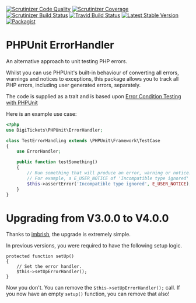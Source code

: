[![Scrutinizer Code Quality](https://img.shields.io/scrutinizer/g/digitickets/phpunit-errorhandler.svg?style=plastic)](https://scrutinizer-ci.com/g/digitickets/phpunit-errorhandler/?branch=master)
[![Scrutinizer Coverage](https://img.shields.io/scrutinizer/coverage/g/digitickets/phpunit-errorhandler.svg?style=plastic)](https://scrutinizer-ci.com/coverage/g/digitickets/phpunit-errorhandler/?branch=master)
[![Scrutinizer Build Status](https://img.shields.io/scrutinizer/build/g/digitickets/phpunit-errorhandler.svg?style=plastic)](https://scrutinizer-ci.com/build/g/digitickets/phpunit-errorhandler/?branch=master)
[![Travid Build Status](https://img.shields.io/travis/digitickets/phpunit-errorhandler.svg?style=plastic)](https://travis-ci.org/digitickets/phpunit-errorhandler)
[![Latest Stable Version](https://img.shields.io/packagist/v/digitickets/phpunit-errorhandler.svg?style=plastic)](https://packagist.org/packages/digitickets/phpunit-errorhandler)
[![Packagist](https://img.shields.io/packagist/dt/digitickets/phpunit-errorhandler.svg?style=plastic)](https://packagist.org/packages/digitickets/phpunit-errorhandler)

PHPUnit ErrorHandler
====================

An alternative approach to unit testing PHP errors.

Whilst you can use PHPUnit's built-in behaviour of converting all errors, warnings and notices to exceptions,
this package allows you to track all PHP errors, including user generated errors, separately.

The code is supplied as a trait and is based upon [Error Condition Testing with PHPUnit](http://www.sitepoint.com/testing-error-conditions-with-phpunit/)

Here is an example use case:

```php
<?php
use DigiTickets\PHPUnit\ErrorHandler;

class TestErrorHandling extends \PHPUnit\Framework\TestCase
{
    use ErrorHandler;

    public function testSomething()
    {
        // Run something that will produce an error, warning or notice.
        // For example, a E_USER_NOTICE of 'Incompatible type ignored' can be tested as follows:
        $this->assertError('Incompatible type ignored', E_USER_NOTICE);
    }
}
```

Upgrading from V3.0.0 to V4.0.0
===============================

Thanks to [imbrish](https://github.com/digitickets/phpunit-errorhandler/issues/1), the upgrade is extremely simple.

In previous versions, you were required to have the following setup logic. 

    protected function setUp()
    {
        // Set the error handler.
        $this->setUpErrorHandler();
    }

Now you don't. You can remove the `$this->setUpErrorHandler();` call. If you now have an empty `setup()` function,
you can remove that also!

